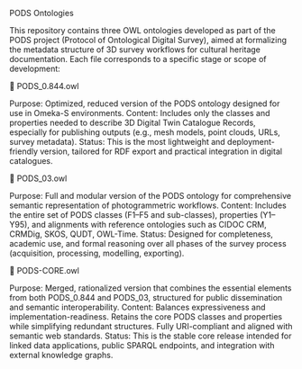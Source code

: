 PODS Ontologies

This repository contains three OWL ontologies developed as part of the PODS project (Protocol of Ontological Digital Survey), aimed at formalizing the metadata structure of 3D survey workflows for cultural heritage documentation. Each file corresponds to a specific stage or scope of development:

🔹 PODS_0.844.owl

Purpose:
Optimized, reduced version of the PODS ontology designed for use in Omeka-S environments.
Content:
Includes only the classes and properties needed to describe 3D Digital Twin Catalogue Records, especially for publishing outputs (e.g., mesh models, point clouds, URLs, survey metadata).
Status:
This is the most lightweight and deployment-friendly version, tailored for RDF export and practical integration in digital catalogues.

🔹 PODS_03.owl

Purpose:
Full and modular version of the PODS ontology for comprehensive semantic representation of photogrammetric workflows.
Content:
Includes the entire set of PODS classes (F1–F5 and sub-classes), properties (Y1–Y95), and alignments with reference ontologies such as CIDOC CRM, CRMDig, SKOS, QUDT, OWL-Time.
Status:
Designed for completeness, academic use, and formal reasoning over all phases of the survey process (acquisition, processing, modelling, exporting).

🔹 PODS-CORE.owl

Purpose:
Merged, rationalized version that combines the essential elements from both PODS_0.844 and PODS_03, structured for public dissemination and semantic interoperability.
Content:
Balances expressiveness and implementation-readiness. Retains the core PODS classes and properties while simplifying redundant structures. Fully URI-compliant and aligned with semantic web standards.
Status:
This is the stable core release intended for linked data applications, public SPARQL endpoints, and integration with external knowledge graphs.
